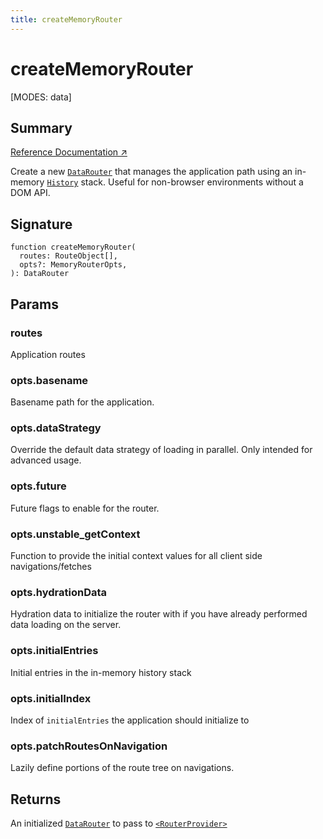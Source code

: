 ```yaml
---
title: createMemoryRouter
---
```


# createMemoryRouter

<!--
⚠️ ⚠️ IMPORTANT ⚠️ ⚠️ 

Thank you for helping improve our documentation!

This file is auto-generated from the JSDoc comments in the source
code, so please edit the JSDoc comments in the file below and this
file will be re-generated once those changes are merged.

https://github.com/remix-run/react-router/blob/main/packages/react-router/lib/components.tsx
-->

[MODES: data]

## Summary

[Reference Documentation ↗](https://api.reactrouter.com/v7/functions/react_router.index.createMemoryRouter.html)

Create a new [`DataRouter`](https://api.reactrouter.com/v7/interfaces/react_router.index.DataRouter.html) that manages the application path using an
in-memory [`History`](https://developer.mozilla.org/en-US/docs/Web/API/History)
stack. Useful for non-browser environments without a DOM API.

## Signature

```tsx
function createMemoryRouter(
  routes: RouteObject[],
  opts?: MemoryRouterOpts,
): DataRouter
```

## Params

### routes

Application routes

### opts.basename

Basename path for the application.

### opts.dataStrategy

Override the default data strategy of loading in parallel.
Only intended for advanced usage.

### opts.future

Future flags to enable for the router.

### opts.unstable_getContext

Function to provide the initial context values for all client side
navigations/fetches

### opts.hydrationData

Hydration data to initialize the router with if you have already performed
data loading on the server.

### opts.initialEntries

Initial entries in the in-memory history stack

### opts.initialIndex

Index of `initialEntries` the application should initialize to

### opts.patchRoutesOnNavigation

Lazily define portions of the route tree on navigations.

## Returns

An initialized [`DataRouter`](https://api.reactrouter.com/v7/interfaces/react_router.index.DataRouter.html) to pass to [`<RouterProvider>`](../data-routers/RouterProvider)


